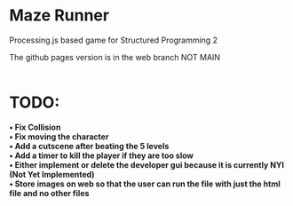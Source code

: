 # Maze Runner
Processing.js based game for Structured Programming 2

The github pages version is in the web branch NOT MAIN <br>
<br>
# TODO: <br>
<b>• Fix Collision <br>
<b>• Fix moving the character <br>
<b>• Add a cutscene after beating the 5 levels <br>
<b>• Add a timer to kill the player if they are too slow <br>
<b>• Either implement or delete the developer gui because it is currently NYI (Not Yet Implemented)<br>
<b>• Store images on web so that the user can run the file with just the html file and no other files <br>
